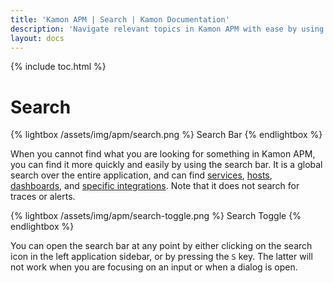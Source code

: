 ```yaml
---
title: 'Kamon APM | Search | Kamon Documentation'
description: 'Navigate relevant topics in Kamon APM with ease by using the global search functionality'
layout: docs
---
```


{% include toc.html %}

Search
=======

{% lightbox /assets/img/apm/search.png %}
Search Bar
{% endlightbox %}

When you cannot find what you are looking for something in Kamon APM, you can find it more quickly and easily by using the search bar. It is a global search over the entire application, and can find [services], [hosts], [dashboards], and [specific integrations]. Note that it does not search for traces or alerts.

{% lightbox /assets/img/apm/search-toggle.png %}
Search Toggle
{% endlightbox %}

You can open the search bar at any point by either clicking on the search icon in the left application sidebar, or by pressing the `S` key. The latter will not work when you are focusing on an input or when a dialog is open.

[services]: ../../services/service-list/
[hosts]: ../../hosts/host-details/
[dashboards]: ../../dashboards/introduction/
[specific integrations]: ../../services/service-details/#integrations

